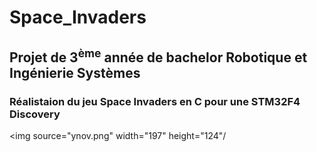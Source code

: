 <p align="center">
  
  <h1>Space_Invaders</h1>

  <h2>Projet de 3<sup>ème</sup> année de bachelor Robotique et Ingénierie Systèmes</h2>

  <h3>Réalistaion du jeu Space Invaders en C pour une STM32F4 Discovery</h3>

  <img source="ynov.png" width="197" height="124"/

  <img source="test.gif">

</p>
